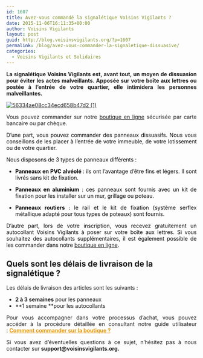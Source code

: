 ```yaml
---
id: 1607
title: Avez-vous commandé la signalétique Voisins Vigilants ?
date: 2015-11-06T16:11:35+00:00
author: Voisins Vigilants
layout: post
guid: http://blog.voisinsvigilants.org/?p=1607
permalink: /blog/avez-vous-commander-la-signaletique-dissuasive/
categories:
  - Voisins Vigilants et Solidaires
---
```

<p style="text-align: justify;">
  <b>La signalétique Voisins Vigilants est, avant tout, un moyen de dissuasion pour éviter les actes malveillants. Apposée sur votre boîte aux lettres ou postée à l’entrée de votre quartier, elle intimidera les personnes malveillantes. </b>
</p>

<p style="text-align: justify;">
  <a href="./../../images/2015/11/56334ae08cc34ecd658b47d2-1.jpg"><img class="aligncenter size-full wp-image-1608" src="./../../images/2015/11/56334ae08cc34ecd658b47d2-1.jpg" alt="56334ae08cc34ecd658b47d2 (1)" /></a>
</p>

<p style="text-align: justify;">
  Vous pouvez commander sur notre <a href="http://www.voisinsvigilants.org/shop">boutique en ligne</a> sécurisée par carte bancaire ou par chèque.
</p>

<p style="text-align: justify;">
  <span style="color: #000000;">D&rsquo;une part, vous pouvez commander des panneaux dissuasifs. Nous vous conseillons de les placer à l&rsquo;entrée de votre immeuble, de votre lotissement ou de votre quartier.</span>
</p>

<p style="text-align: justify;">
  <span style="color: #000000;">Nous disposons de 3 types de panneaux différents :</span>
</p>

<ul style="text-align: justify;">
  <li style="text-align: justify;">
    <span style="color: #000000;"><strong>Panneaux en PVC alvéolé </strong>: ils ont l&rsquo;avantage d&rsquo;être fins et légers. Il sont livrés sans kit de fixation.</span>
  </li>
</ul>

<ul style="text-align: justify;">
  <li style="text-align: justify;">
    <span style="color: #000000;"><strong>Panneaux en aluminium</strong> : ces panneaux sont fournis avec un kit de fixation pour les installer sur un mur, grillage ou poteau.</span>
  </li>
</ul>

<ul style="text-align: justify;">
  <li style="text-align: justify;">
    <span style="color: #000000;"><strong>Panneaux routiers</strong> : le rail et le kit de fixation (système serflex métallique adapté pour tous types de poteaux) sont fournis.</span>
  </li>
</ul>

<p style="text-align: justify;">
  <span style="color: #000000;">D&rsquo;autre part, lors de votre inscription, vous recevez gratuitement un autocollant Voisins Vigilants à poser sur votre boîte aux lettres. Si vous souhaitez des autocollants supplémentaires, il est également possible de les commander dans notre <a href="http://www.voisinsvigilants.org/shop">boutique en ligne</a>.</span>
</p>

## **Quels sont les délais de livraison de la signalétique ?**

Les délais de livraison des articles sont les suivants :

  * **2 à 3 semaines** pour les panneaux
  * **1 semaine **pour les autocollants

<p style="text-align: justify;">
  Pour vous accompagner dans votre processus d&rsquo;achat, vous pouvez accéder à la procédure détaillée en consultant notre guide utilisateur : <b><a style="color: #e89a0b;" href="http://www.voisinsvigilants.org/helpcenter/guide/s/commander-sur-la-boutique">Comment commander sur la boutique ?</a></b>
</p>

<p style="text-align: justify;">
  Si vous avez d&rsquo;éventuelles questions à ce sujet, n&rsquo;hésitez pas à nous contacter sur <strong>support@voisinsvigilants.org.</strong>
</p>

